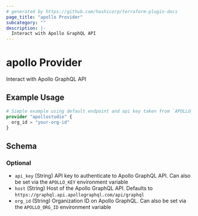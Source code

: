 ```yaml
---
# generated by https://github.com/hashicorp/terraform-plugin-docs
page_title: "apollo Provider"
subcategory: ""
description: |-
  Interact with Apollo GraphQL API
---
```


# apollo Provider

Interact with Apollo GraphQL API

## Example Usage

```terraform
# Simple example using default endpoint and api key taken from `APOLLO_KEY` env variable
provider "apollostudio" {
  org_id = "your-org-id"
}
```

<!-- schema generated by tfplugindocs -->
## Schema

### Optional

- `api_key` (String) API key to authenticate to Apollo GraphQL API. Can also be set via the `APOLLO_KEY` environment variable
- `host` (String) Host of the Apollo GraphQL API. Defaults to `https://graphql.api.apollographql.com/api/graphql`
- `org_id` (String) Organization ID on Apollo GraphQL. Can also be set via the `APOLLO_ORG_ID` environment variable
